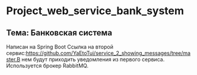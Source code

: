 # Project_web_service_bank_system
## Тема: Банковская система
Написан на Spring Boot
Ссылка на второй сервис:https://github.com/YaEtoTui/service_2_showing_messages/tree/master.В нем будут приходить уведомления из первого сервиса. Используется брокер RabbitMQ.
